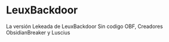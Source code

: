 # LeuxBackdoor
La versión Lekeada de LeuxBackdoor Sin codigo OBF, Creadores ObsidianBreaker y Luscius
